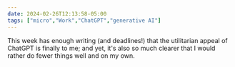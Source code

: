 ```yaml
---
date: 2024-02-26T12:13:58-05:00
tags: ["micro","Work","ChatGPT","generative AI"]
---
```

This week has enough writing (and deadlines!) that the utilitarian appeal of ChatGPT is finally to me; and yet, it's also so much clearer that I would rather do fewer things well and on my own.
